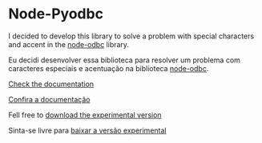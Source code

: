 # Node-Pyodbc

I decided to develop this library to solve a problem with special characters and accent in the [node-odbc](https://www.npmjs.com/package/odbc) library.

Eu decidi desenvolver essa biblioteca para resolver um problema com caracteres especiais e acentuação na biblioteca [node-odbc](https://www.npmjs.com/package/odbc).

[Check the documentation](https://github.com/Yuri-Chaves/node-pyodbc/blob/main/docs/en/README.md)

[Confira a documentação](https://github.com/Yuri-Chaves/node-pyodbc/blob/main/docs/pt-br/README.md)

Fell free to [download the experimental version](https://drive.google.com/uc?export=download&id=1mGXbztjWlRhHWwfxcNQGlgLsSih4mBLl)

Sinta-se livre para [baixar a versão experimental](https://drive.google.com/uc?export=download&id=1mGXbztjWlRhHWwfxcNQGlgLsSih4mBLl)
